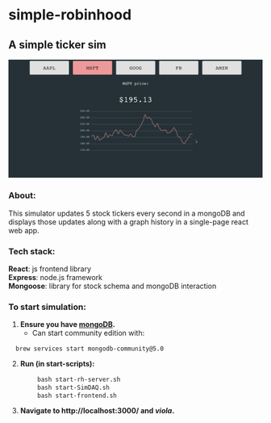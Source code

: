 # simple-robinhood
## A simple ticker sim
![TEXT](media/simple-rh.gif)

### About:
This simulator updates 5 stock tickers every second in a mongoDB and displays those updates along with a graph history in a single-page react web app. 

### Tech stack:
**React**: js frontend library   
**Express**: node.js framework  
**Mongoose**: library for stock schema and mongoDB interaction  


### To start simulation:
1. **Ensure you have [mongoDB](https://docs.mongodb.com/manual/administration/install-community/).**
    - Can start community edition with:
```
  brew services start mongodb-community@5.0
```
2. **Run (in start-scripts):**
```
        bash start-rh-server.sh
        bash start-SimDAQ.sh
        bash start-frontend.sh
```
3. **Navigate to http://localhost:3000/ and *viola*.** 

